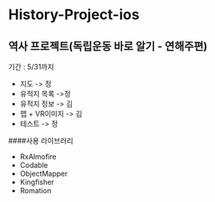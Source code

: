 # History-Project-ios

## 역사 프로젝트(독립운동 바로 알기 - 연해주편)

기간 : 5/31까지

- 지도 -> 정
- 유적지 목록 ->정
- 유적지 정보 -> 김
- 맵 + VR이미지 -> 김
- 테스트 -> 정

####사용 라이브러리
- RxAlmofire
- Codable
- ObjectMapper
- Kingfisher
- Romation
